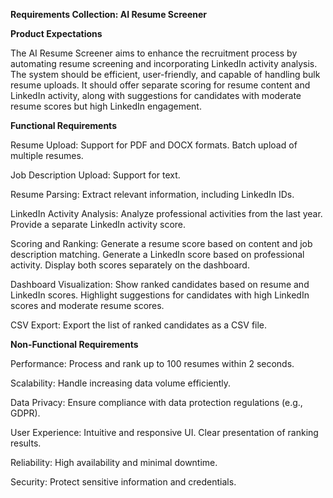 **Requirements Collection: AI Resume Screener**

**Product Expectations**

The AI Resume Screener aims to enhance the recruitment process by automating resume screening and incorporating LinkedIn activity analysis. The system should be efficient, user-friendly, and capable of handling bulk resume uploads. It should offer separate scoring for resume content and LinkedIn activity, along with suggestions for candidates with moderate resume scores but high LinkedIn engagement.

**Functional Requirements**

Resume Upload:
    Support for PDF and DOCX formats.
    Batch upload of multiple resumes.

Job Description Upload:
    Support for text.

Resume Parsing:
    Extract relevant information, including LinkedIn IDs.

LinkedIn Activity Analysis:
    Analyze professional activities from the last year.
    Provide a separate LinkedIn activity score.

Scoring and Ranking:
    Generate a resume score based on content and job description matching.
    Generate a LinkedIn score based on professional activity.
    Display both scores separately on the dashboard.

Dashboard Visualization:
    Show ranked candidates based on resume and LinkedIn scores.
    Highlight suggestions for candidates with high LinkedIn scores and moderate resume scores.

CSV Export:
    Export the list of ranked candidates as a CSV file.

**Non-Functional Requirements**

Performance:
Process and rank up to 100 resumes within 2 seconds.

Scalability:
Handle increasing data volume efficiently.

Data Privacy:
Ensure compliance with data protection regulations (e.g., GDPR).

User Experience:
Intuitive and responsive UI.
Clear presentation of ranking results.

Reliability:
High availability and minimal downtime.

Security:
Protect sensitive information and credentials.